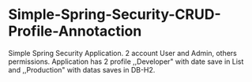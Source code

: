 # Simple-Spring-Security-CRUD-Profile-Annotaction
Simple Spring Security Application. 2 account User and Admin, others  permissions. 
Application has 2 profile ,,Developer" with date save in List and ,,Production" with datas saves in DB-H2.
